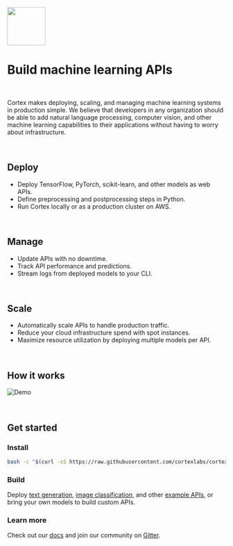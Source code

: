 <!-- Delete on release branches -->
<img src='https://s3-us-west-2.amazonaws.com/cortex-public/logo.png' height='88'>

<br>

# Build machine learning APIs

<br>

Cortex makes deploying, scaling, and managing machine learning systems in production simple. We believe that developers in any organization should be able to add natural language processing, computer vision, and other machine learning capabilities to their applications without having to worry about infrastructure.

<br>

## Deploy

* Deploy TensorFlow, PyTorch, scikit-learn, and other models as web APIs.
* Define preprocessing and postprocessing steps in Python.
* Run Cortex locally or as a production cluster on AWS.

<br>

## Manage

* Update APIs with no downtime.
* Track API performance and predictions.
* Stream logs from deployed models to your CLI.

<br>

## Scale

* Automatically scale APIs to handle production traffic.
* Reduce your cloud infrastructure spend with spot instances.
* Maximize resource utilization by deploying multiple models per API.

<br>

## How it works

<!-- Set header Cache-Control=no-cache on the S3 object metadata (see https://help.github.com/en/articles/about-anonymized-image-urls) -->
![Demo](https://d1zqebknpdh033.cloudfront.net/demo/gif/v0.13_2.gif)

<br>

## Get started

### Install

<!-- CORTEX_VERSION_README_MINOR X 4 -->
```bash
bash -c "$(curl -sS https://raw.githubusercontent.com/cortexlabs/cortex/0.18/get-cli.sh)"
```

### Build

Deploy [text generation](https://github.com/cortexlabs/cortex/tree/0.18/examples/pytorch/text-generator), [image classification](https://github.com/cortexlabs/cortex/tree/0.18/examples/tensorflow/image-classifier), and other [example APIs](https://github.com/cortexlabs/cortex/tree/0.18/examples), or bring your own models to build custom APIs.

### Learn more

Check out our [docs](https://docs.cortex.dev) and join our community on [Gitter](https://gitter.im/cortexlabs/cortex).
